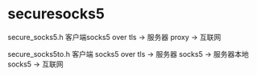 # securesocks5 

secure_socks5.h  客户端socks5 over tls -> 服务器 proxy -> 互联网

secure_socks5to.h 客户端 socks5 over tls -> 服务器 socks5 -> 服务器本地 socks5 -> 互联网
